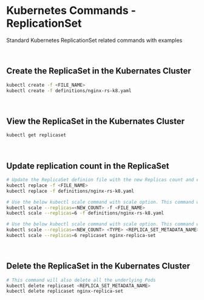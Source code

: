# Kubernetes Commands - ReplicationSet

Standard Kubernetes ReplicationSet related commands with examples

<br/>

## Create the ReplicaSet in the Kubernates Cluster

```sh
kubectl create -f <FILE_NAME>
kubectl create -f definitions/nginx-rs-k8.yaml
```

<br/>

## View the ReplicaSet in the Kubernates Cluster

```sh
kubectl get replicaset
```

<br/>

## Update replication count in the ReplicaSet

```sh
# Update the ReplicaSet definion file with the new Replicas count and execute the below command.
kubectl replace -f <FILE_NAME>
kubectl replace -f definitions/nginx-rs-k8.yaml

# Use the below kubectl scale command with scale option. This command will not update the definition file.
kubectl scale --replicas=<NEW_COUNT> -f <FILE_NAME>
kubectl scale --replicas=6 -f definitions/nginx-rs-k8.yaml

# Use the below kubectl scale command with scale option. This command will not update the definition file.
kubectl scale --replicas=<NEW_COUNT> <TYPE> <REPLICA_SET_METADATA_NAME>
kubectl scale --replicas=6 replicaset nginx-replica-set
```

<br/>

## Delete the ReplicaSet in the Kubernates Cluster

```sh
# This command will also delete all the underlying Pods
kubectl delete replicaset <REPLICA_SET_METADATA_NAME>
kubectl delete replicaset nginx-replica-set
```

<br/>
<br/>
